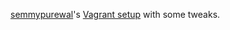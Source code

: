[semmypurewal](https://github.com/semmypurewal)'s [Vagrant setup](https://github.com/semmypurewal/node-dev-bootstrap) with some tweaks.
